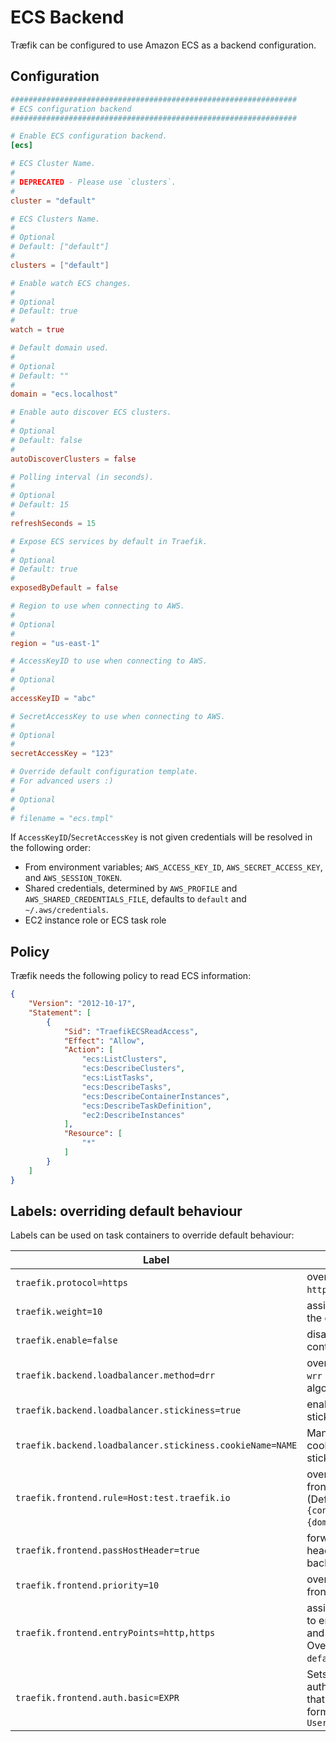 # ECS Backend

Træfik can be configured to use Amazon ECS as a backend configuration.

## Configuration

```toml
################################################################
# ECS configuration backend
################################################################

# Enable ECS configuration backend.
[ecs]

# ECS Cluster Name.
#
# DEPRECATED - Please use `clusters`.
#
cluster = "default"

# ECS Clusters Name.
#
# Optional
# Default: ["default"]
#
clusters = ["default"]

# Enable watch ECS changes.
#
# Optional
# Default: true
#
watch = true

# Default domain used.
#
# Optional
# Default: ""
#
domain = "ecs.localhost"

# Enable auto discover ECS clusters.
#
# Optional
# Default: false
#
autoDiscoverClusters = false

# Polling interval (in seconds).
#
# Optional
# Default: 15
#
refreshSeconds = 15

# Expose ECS services by default in Traefik.
#
# Optional
# Default: true
#
exposedByDefault = false

# Region to use when connecting to AWS.
#
# Optional
#
region = "us-east-1"

# AccessKeyID to use when connecting to AWS.
#
# Optional
#
accessKeyID = "abc"

# SecretAccessKey to use when connecting to AWS.
#
# Optional
#
secretAccessKey = "123"

# Override default configuration template.
# For advanced users :)
#
# Optional
#
# filename = "ecs.tmpl"
```

If `AccessKeyID`/`SecretAccessKey` is not given credentials will be resolved in the following order:

- From environment variables; `AWS_ACCESS_KEY_ID`, `AWS_SECRET_ACCESS_KEY`, and `AWS_SESSION_TOKEN`.
- Shared credentials, determined by `AWS_PROFILE` and `AWS_SHARED_CREDENTIALS_FILE`, defaults to `default` and `~/.aws/credentials`.
- EC2 instance role or ECS task role

## Policy

Træfik needs the following policy to read ECS information:

```json
{
    "Version": "2012-10-17",
    "Statement": [
        {
            "Sid": "TraefikECSReadAccess",
            "Effect": "Allow",
            "Action": [
                "ecs:ListClusters",
                "ecs:DescribeClusters",
                "ecs:ListTasks",
                "ecs:DescribeTasks",
                "ecs:DescribeContainerInstances",
                "ecs:DescribeTaskDefinition",
                "ec2:DescribeInstances"
            ],
            "Resource": [
                "*"
            ]
        }
    ]
}
```

## Labels: overriding default behaviour

Labels can be used on task containers to override default behaviour:

| Label                                                     | Description                                                                              |
|-----------------------------------------------------------|------------------------------------------------------------------------------------------|
| `traefik.protocol=https`                                  | override the default `http` protocol                                                     |
| `traefik.weight=10`                                       | assign this weight to the container                                                      |
| `traefik.enable=false`                                    | disable this container in Træfik                                                         |
| `traefik.backend.loadbalancer.method=drr`                 | override the default `wrr` load balancer algorithm                                       |
| `traefik.backend.loadbalancer.stickiness=true`            | enable backend sticky sessions                                                           |
| `traefik.backend.loadbalancer.stickiness.cookieName=NAME` | Manually set the cookie name for sticky sessions                                         |
| `traefik.frontend.rule=Host:test.traefik.io`              | override the default frontend rule (Default: `Host:{containerName}.{domain}`).           |
| `traefik.frontend.passHostHeader=true`                    | forward client `Host` header to the backend.                                             |
| `traefik.frontend.priority=10`                            | override default frontend priority                                                       |
| `traefik.frontend.entryPoints=http,https`                 | assign this frontend to entry points `http` and `https`. Overrides `defaultEntryPoints`. |
| `traefik.frontend.auth.basic=EXPR`                        | Sets basic authentication for that frontend in CSV format: `User:Hash,User:Hash`         |